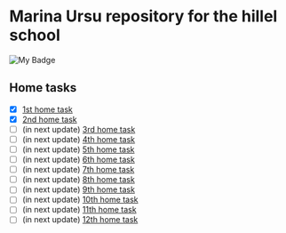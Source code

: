 # Marina Ursu repository for the hillel school
![My Badge](https://github.com/home_tasks/badge.svg) 


## Home tasks

- [x] [1st home task](https://github.com/home_tasks/dz1.py)
- [x] [2nd home task](https://github.com/home_tasks/dz2.py)
- [ ] (in next update) [3rd home task](https://github.com/home_tasks/dz3.py)
- [ ] (in next update) [4th home task](https://github.com/home_tasks/dz4.py)
- [ ] (in next update) [5th home task](https://github.com/home_tasks/dz5.py)
- [ ] (in next update) [6th home task](https://github.com/home_tasks/dz6.py)
- [ ] (in next update) [7th home task](https://github.com/home_tasks/dz7.py)
- [ ] (in next update) [8th home task](https://github.com/home_tasks/dz8.py)
- [ ] (in next update) [9th home task](https://github.com/home_tasks/dz9.py)
- [ ] (in next update) [10th home task](https://github.com/home_tasks/dz10.py)
- [ ] (in next update) [11th home task](https://github.com/home_tasks/dz11.py)
- [ ] (in next update) [12th home task](https://github.com/home_tasks/dz12.py)
